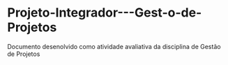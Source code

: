 # Projeto-Integrador---Gest-o-de-Projetos
Documento desenolvido como atividade avaliativa da disciplina de Gestão de Projetos
